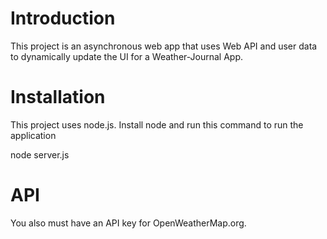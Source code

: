 
# Introduction
This project is an asynchronous web app that uses Web API and user data to dynamically update the UI for a Weather-Journal App.

# Installation

This project uses node.js. Install node and run this command to run the application

node server.js

# API

You also must have an API key for OpenWeatherMap.org. 


